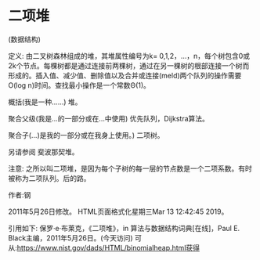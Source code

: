 # 二项堆


(数据结构)



定义:
由二叉树森林组成的堆，其堆属性编号为k= 0,1,2，…，n，每个树包含0或2k个节点。每棵树都是通过连接前两棵树，通过在另一棵树的根部连接一个树而形成的。插入值、减少值、删除值以及合并或连接(meld)两个队列的操作需要O(log n)时间。查找最小操作是一个常数Θ(1)。



概括(我是一种……)
堆。



聚合父级(我是…的一部分或在…中使用)
优先队列，Dijkstra算法。



聚合子(…)是我的一部分或在我身上使用。)
二项树。



另请参阅
斐波那契堆。



注意:
之所以叫二项堆，是因为每个子树的每一层的节点数是一个二项系数。有时被称为二项队列。后的路。


作者:钢







2011年5月26日修改。
HTML页面格式化星期三Mar 13 12:42:45 2019。



引用如下:
保罗·e·布莱克，《二项堆》，in
算法与数据结构词典[在线]，Paul E. Black主编，2011年5月26日。(今天访问)
可从:https://www.nist.gov/dads/HTML/binomialheap.html获得